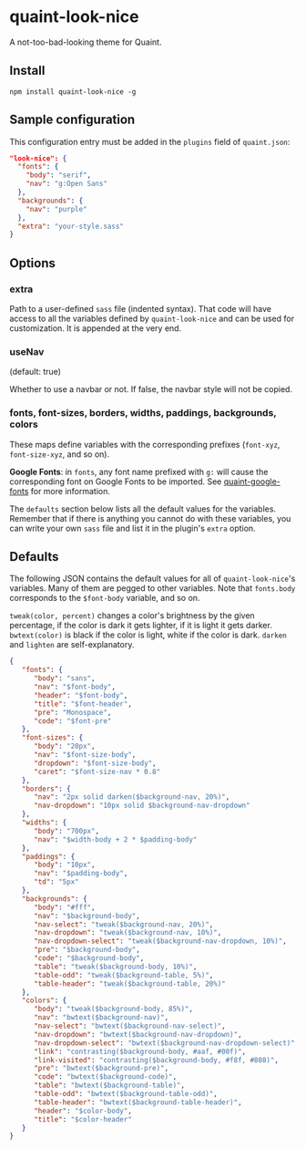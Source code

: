 
quaint-look-nice
================

A not-too-bad-looking theme for Quaint.


## Install

    npm install quaint-look-nice -g


## Sample configuration

This configuration entry must be added in the `plugins` field of
`quaint.json`:

```json
"look-nice": {
  "fonts": {
    "body": "serif",
    "nav": "g:Open Sans"
  },
  "backgrounds": {
    "nav": "purple"
  },
  "extra": "your-style.sass"
}
```


## Options

### extra

Path to a user-defined `sass` file (indented syntax). That code will
have access to all the variables defined by `quaint-look-nice` and can
be used for customization. It is appended at the very end.

### useNav

(default: true)

Whether to use a navbar or not. If false, the navbar style will not be
copied.

### fonts, font-sizes, borders, widths, paddings, backgrounds, colors

These maps define variables with the corresponding prefixes
(`font-xyz`, `font-size-xyz`, and so on).

**Google Fonts**: in `fonts`, any font name prefixed with `g:` will
cause the corresponding font on Google Fonts to be imported. See
[quaint-google-fonts](https://github.com/breuleux/quaint-google-fonts)
for more information.

The `defaults` section below lists all the default values for the
variables. Remember that if there is anything you cannot do with these
variables, you can write your own `sass` file and list it in the
plugin's `extra` option.


## Defaults

The following JSON contains the default values for all of
`quaint-look-nice`'s variables. Many of them are pegged to other
variables. Note that `fonts.body` corresponds to the `$font-body`
variable, and so on.

`tweak(color, percent)` changes a color's brightness by the given
percentage, if the color is dark it gets lighter, if it is light it
gets darker. `bwtext(color)` is black if the color is light, white if
the color is dark. `darken` and `lighten` are self-explanatory.

```json
{
   "fonts": {
      "body": "sans",
      "nav": "$font-body",
      "header": "$font-body",
      "title": "$font-header",
      "pre": "Monospace",
      "code": "$font-pre"
   },
   "font-sizes": {
      "body": "20px",
      "nav": "$font-size-body",
      "dropdown": "$font-size-body",
      "caret": "$font-size-nav * 0.8"
   },
   "borders": {
      "nav": "2px solid darken($background-nav, 20%)",
      "nav-dropdown": "10px solid $background-nav-dropdown"
   },
   "widths": {
      "body": "700px",
      "nav": "$width-body + 2 * $padding-body"
   },
   "paddings": {
      "body": "10px",
      "nav": "$padding-body",
      "td": "5px"
   },
   "backgrounds": {
      "body": "#fff",
      "nav": "$background-body",
      "nav-select": "tweak($background-nav, 20%)",
      "nav-dropdown": "tweak($background-nav, 10%)",
      "nav-dropdown-select": "tweak($background-nav-dropdown, 10%)",
      "pre": "$background-body",
      "code": "$background-body",
      "table": "tweak($background-body, 10%)",
      "table-odd": "tweak($background-table, 5%)",
      "table-header": "tweak($background-table, 20%)"
   },
   "colors": {
      "body": "tweak($background-body, 85%)",
      "nav": "bwtext($background-nav)",
      "nav-select": "bwtext($background-nav-select)",
      "nav-dropdown": "bwtext($background-nav-dropdown)",
      "nav-dropdown-select": "bwtext($background-nav-dropdown-select)",
      "link": "contrasting($background-body, #aaf, #00f)",
      "link-visited": "contrasting($background-body, #f8f, #808)",
      "pre": "bwtext($background-pre)",
      "code": "bwtext($background-code)",
      "table": "bwtext($background-table)",
      "table-odd": "bwtext($background-table-odd)",
      "table-header": "bwtext($background-table-header)",
      "header": "$color-body",
      "title": "$color-header"
   }
}
```


